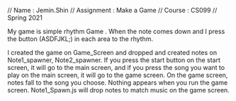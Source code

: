 // Name       : Jemin.Shin
// Assignment : Make a Game
// Course     : CS099
// Spring 2021

My game is simple rhythm Game .
When the note comes down and I press the button (ASDFJKL;) in each area to the rhythm.


I created the game on Game_Screen and dropped and created notes on Note1_spawner, Note2_spawner.
If you press the start button on the start screen, it will go to the main screen, and if you press the song you want to play on the main screen, it will go to the game screen. On the game screen, notes fall to the song you choose.
Nothing appears when you run the game screen. Note1_Spawn.js will drop notes to match music on the game screen.



